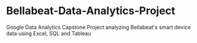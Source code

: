 # Bellabeat-Data-Analytics-Project
Google Data Analytics Capstone Project analyzing Bellabeat's smart device data using Excel, SQL and Tableau
